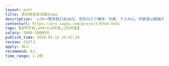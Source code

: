 ```yaml
---                
layout: post       
title: 资讯类信息流展示app           
description: '</br>整体我们会出UI，项目分三个模块：列表、个人中心。列表是以数据流的方式，后台返回数据（标题、时间、摘要），客户端显示出来即可。详情用webview方式展示，分享收藏需要客户端来做，我们提供平台分享账户，我们提供前端H5.个人中心 分为注册（手机号、密码、验证码）、登陆、收藏（收藏列表）、找回密码（手机号、验证码、新密码）。</br>'     
contenturl: https://pro.lagou.com/project/6744.html      
tags: [APP开发,android开发,iOS开发]            
salary: 5000-10000元          
publish_time: 2018-03-15 15:47:24         
review: 2247人                   
apply: 36人                   
recommend: 0人                   
time_range: 1-2周              
---                 
```

